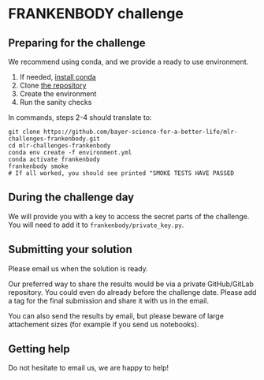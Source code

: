 FRANKENBODY challenge
=====================

Preparing for the challenge
---------------------------

We recommend using conda, and we provide a ready to use environment.

1. If needed, [install conda](https://docs.conda.io/en/latest/miniconda.html)
2. Clone [the repository](https://github.com/bayer-science-for-a-better-life/mlr-challenges-frankenbody)
3. Create the environment
4. Run the sanity checks

In commands, steps 2-4 should translate to:

```shell
git clone https://github.com/bayer-science-for-a-better-life/mlr-challenges-frankenbody.git
cd mlr-challenges-frankenbody
conda env create -f environment.yml
conda activate frankenbody
frankenbody smoke
# If all worked, you should see printed "SMOKE TESTS HAVE PASSED 
```

During the challenge day
------------------------
We will provide you with a key to access the secret parts of the challenge.
You will need to add it to ```frankenbody/private_key.py```.

Submitting your solution
------------------------

Please email us when the solution is ready.

Our preferred way to share the results would be via a private GitHub/GitLab repository.
You could even do already before the challenge date. Please add a tag for the final submission
and share it with us in the email.

You can also send the results by email, but please beware of large attachement sizes
(for example if you send us notebooks).

Getting help
------------
Do not hesitate to email us, we are happy to help!

